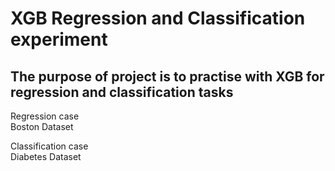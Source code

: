 # XGB Regression and Classification experiment

## The purpose of project is to practise with XGB for regression and classification tasks
 
Regression case <br>
Boston Dataset

Classification case <br>
Diabetes Dataset
